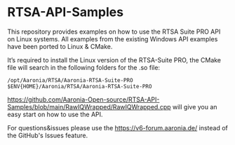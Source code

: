 # RTSA-API-Samples

This repository provides examples on how to use the RTSA Suite PRO API on Linux systems. All examples from the existing Windows API examples have been ported to Linux & CMake.

It’s required to install the Linux version of the RTSA-Suite PRO, the CMake file will search in the following folders for the .so file: 

```
/opt/Aaronia/RTSA/Aaronia-RTSA-Suite-PRO
$ENV{HOME}/Aaronia/RTSA/Aaronia-RTSA-Suite-PRO
```



https://github.com/Aaronia-Open-source/RTSA-API-Samples/blob/main/RawIQWrapped/RawIQWrapped.cpp will give you an easy start on how to use the API.


For questions&issues please use the https://v6-forum.aaronia.de/ instead of the GitHub's Issues feature.
